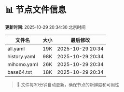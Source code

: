 # 📊 节点文件信息

**更新时间**: 2025-10-29 20:34:30 北京时间

| 文件名 | 大小 | 最后修改 |
|--------|------|----------|
| all.yaml | 19K | 2025-10-29 20:34 |
| history.yaml | 98K | 2025-10-29 20:34 |
| mihomo.yaml | 26K | 2025-10-29 20:34 |
| base64.txt | 18K | 2025-10-29 20:34 |

> 🔄 文件每30分钟自动更新，确保节点的新鲜度和可用性

